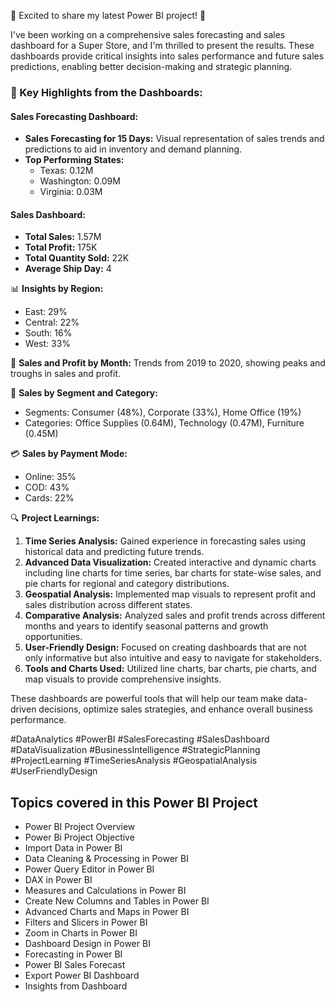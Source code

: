 🚀 Excited to share my latest Power BI project! 🚀

I've been working on a comprehensive sales forecasting and sales dashboard for a Super Store, and I'm thrilled to present the results. These dashboards provide critical insights into sales performance and future sales predictions, enabling better decision-making and strategic planning.

### 🌟 Key Highlights from the Dashboards:

#### Sales Forecasting Dashboard:
- **Sales Forecasting for 15 Days:** Visual representation of sales trends and predictions to aid in inventory and demand planning.
- **Top Performing States:**
  - Texas: 0.12M
  - Washington: 0.09M
  - Virginia: 0.03M

#### Sales Dashboard:
- **Total Sales:** 1.57M
- **Total Profit:** 175K
- **Total Quantity Sold:** 22K
- **Average Ship Day:** 4

📊 **Insights by Region:**
- East: 29%
- Central: 22%
- South: 16%
- West: 33%

📅 **Sales and Profit by Month:** Trends from 2019 to 2020, showing peaks and troughs in sales and profit.

💼 **Sales by Segment and Category:**
- Segments: Consumer (48%), Corporate (33%), Home Office (19%)
- Categories: Office Supplies (0.64M), Technology (0.47M), Furniture (0.45M)

💳 **Sales by Payment Mode:** 
- Online: 35%
- COD: 43%
- Cards: 22%

🔍 **Project Learnings:**
1. **Time Series Analysis:** Gained experience in forecasting sales using historical data and predicting future trends.
2. **Advanced Data Visualization:** Created interactive and dynamic charts including line charts for time series, bar charts for state-wise sales, and pie charts for regional and category distributions.
3. **Geospatial Analysis:** Implemented map visuals to represent profit and sales distribution across different states.
4. **Comparative Analysis:** Analyzed sales and profit trends across different months and years to identify seasonal patterns and growth opportunities.
5. **User-Friendly Design:** Focused on creating dashboards that are not only informative but also intuitive and easy to navigate for stakeholders.
6. **Tools and Charts Used:** Utilized line charts, bar charts, pie charts, and map visuals to provide comprehensive insights.

These dashboards are powerful tools that will help our team make data-driven decisions, optimize sales strategies, and enhance overall business performance.

#DataAnalytics #PowerBI #SalesForecasting #SalesDashboard #DataVisualization #BusinessIntelligence #StrategicPlanning #ProjectLearning #TimeSeriesAnalysis #GeospatialAnalysis #UserFriendlyDesign

## Topics covered in this Power BI Project 
- Power BI Project Overview
- Power Bi Project Objective
- Import Data in Power BI
- Data Cleaning & Processing in Power BI
- Power Query Editor in Power BI
- DAX in Power BI
- Measures and Calculations in Power BI
- Create New Columns and Tables in Power BI
- Advanced Charts and Maps in Power BI
- Filters and Slicers in Power BI
- Zoom in Charts in Power BI
- Dashboard Design in Power BI 
- Forecasting in Power BI
- Power BI Sales Forecast
- Export Power BI Dashboard
- Insights from Dashboard 
